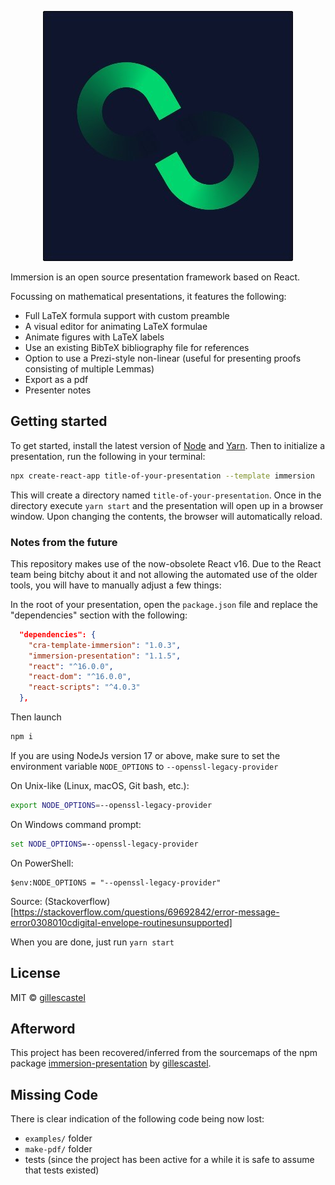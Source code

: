 <p align="center">
  <img src="./assets/logo/logo.png" alt="Immersion" width="400">
  <br/>
</p>

Immersion is an open source presentation framework based on React.

Focussing on mathematical presentations, it features the following:

* Full LaTeX formula support with custom preamble
* A visual editor for animating LaTeX formulae
* Animate figures with LaTeX labels
* Use an existing BibTeX bibliography file for references
* Option to use a Prezi-style non-linear (useful for presenting proofs consisting of multiple Lemmas)
* Export as a pdf
* Presenter notes

## Getting started

To get started, install the latest version of [Node](https://nodejs.org/en/) and [Yarn](https://classic.yarnpkg.com/en/docs/install/). Then to initialize a presentation, run the following in your terminal:

```bash
npx create-react-app title-of-your-presentation --template immersion
```

This will create a directory named `title-of-your-presentation`.
Once in the directory execute `yarn start` and the presentation will open up in a browser window. Upon changing the contents, the browser will automatically reload.

### Notes from the future

This repository makes use of the now-obsolete React v16. Due to the React team being bitchy about it and not allowing the automated use of the older tools, you will have to manually adjust a few things:

In the root of your presentation, open the `package.json` file and replace the "dependencies" section with the following:
```json
  "dependencies": {
    "cra-template-immersion": "1.0.3",
    "immersion-presentation": "1.1.5",
    "react": "^16.0.0",
    "react-dom": "^16.0.0",
    "react-scripts": "^4.0.3"
  },
```

Then launch
```bash
npm i
```

If you are using NodeJs version 17 or above, make sure to set the environment variable `NODE_OPTIONS` to `--openssl-legacy-provider`

On Unix-like (Linux, macOS, Git bash, etc.):
```bash
export NODE_OPTIONS=--openssl-legacy-provider
```

On Windows command prompt:
```cmd
set NODE_OPTIONS=--openssl-legacy-provider
```

On PowerShell:
```poweshell
$env:NODE_OPTIONS = "--openssl-legacy-provider"
```

Source: (Stackoverflow)[https://stackoverflow.com/questions/69692842/error-message-error0308010cdigital-envelope-routinesunsupported]

When you are done, just run `yarn start`

## License

MIT © [gillescastel](https://github.com/gillescastel)

## Afterword

This project has been recovered/inferred from the sourcemaps of the npm package [immersion-presentation](https://www.npmjs.com/package/immersion-presentation/) by [gillescastel](https://github.com/gillescastel).

## Missing Code

There is clear indication of the following code being now lost:
 - `examples/` folder
 - `make-pdf/` folder
 - tests (since the project has been active for a while it is safe to assume that tests existed)

